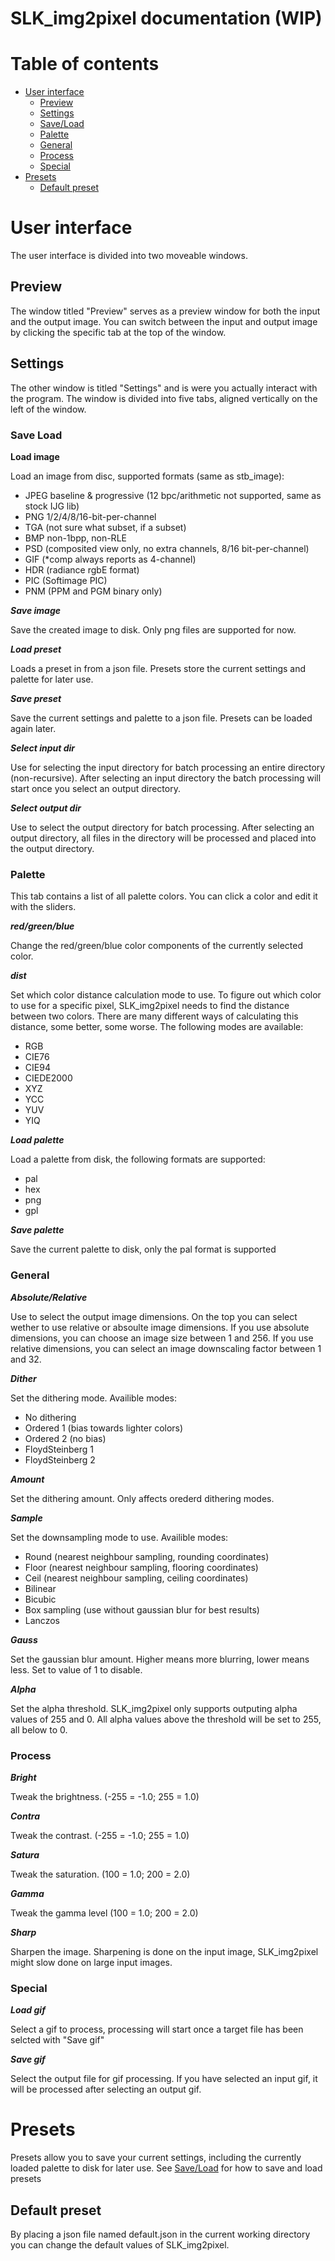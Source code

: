 # SLK_img2pixel documentation (WIP)

# Table of contents

* [User interface](#user-interface)
   * [Preview](#preview)
   * [Settings](#settings)
   * [Save/Load](#save-load)
   * [Palette](#palette)
   * [General](#general)
   * [Process](#process)
   * [Special](#special)
* [Presets](#presets)
   * [Default preset](#default-preset)

# User interface

The user interface is divided into two moveable windows. 

## Preview

The window titled "Preview" serves as a preview window for both the input and the output image. You can switch between the input and output image by clicking the specific tab at the top of the window.

## Settings

The other window is titled "Settings" and is were you actually interact with the program. The window is divided into five tabs, aligned vertically on the left of the window.

### Save Load

**Load image**

Load an image from disc, supported formats (same as stb_image): 

   * JPEG baseline & progressive (12 bpc/arithmetic not supported, same as stock IJG lib)
   * PNG 1/2/4/8/16-bit-per-channel
   * TGA (not sure what subset, if a subset)
   * BMP non-1bpp, non-RLE
   * PSD (composited view only, no extra channels, 8/16 bit-per-channel)
   * GIF (*comp always reports as 4-channel)
   * HDR (radiance rgbE format)
   * PIC (Softimage PIC)
   * PNM (PPM and PGM binary only)

***Save image***

Save the created image to disk. Only png files are supported for now.

***Load preset***

Loads a preset in from a json file. Presets store the current settings and palette for later use.

***Save preset***

Save the current settings and palette to a json file. Presets can be loaded again later.

***Select input dir***

Use for selecting the input directory for batch processing an entire directory (non-recursive). After selecting an input directory the batch processing will start once you select an output directory.

***Select output dir***

Use to select the output directory for batch processing. After selecting an output directory, all files in the directory will be processed and placed into the output directory.

### Palette

This tab contains a list of all palette colors. You can click a color and edit it with the sliders.

***red/green/blue***

Change the red/green/blue color components of the currently selected color.

***dist***

Set which color distance calculation mode to use. 
To figure out which color to use for a specific pixel, SLK_img2pixel needs to find the distance between two colors. There are many different ways of calculating this distance, some better, some worse. The following modes are available:

* RGB 
* CIE76
* CIE94
* CIEDE2000
* XYZ
* YCC
* YUV
* YIQ

***Load palette***

Load a palette from disk, the following formats are supported: 

   * pal
   * hex
   * png
   * gpl

***Save palette***

Save the current palette to disk, only the pal format is supported

### General

***Absolute/Relative***

Use to select the output image dimensions. On the top you can select wether to use relative or absoulte image dimensions. If you use absolute dimensions, you can choose an image size between 1 and 256. If you use relative dimensions, you can select an image downscaling factor between 1 and 32.

***Dither***

Set the dithering mode. Availible modes:

   * No dithering
   * Ordered 1 (bias towards lighter colors)
   * Ordered 2 (no bias)
   * FloydSteinberg 1
   * FloydSteinberg 2

***Amount***

Set the dithering amount. Only affects orederd dithering modes.

***Sample***

Set the downsampling mode to use. Availible modes:

   * Round (nearest neighbour sampling, rounding coordinates)
   * Floor (nearest neighbour sampling, flooring coordinates)
   * Ceil  (nearest neighbour sampling, ceiling coordinates)
   * Bilinear
   * Bicubic
   * Box sampling (use without gaussian blur for best results)
   * Lanczos

***Gauss***

Set the gaussian blur amount. Higher means more blurring, lower means less. Set to value of 1 to disable.

***Alpha***

Set the alpha threshold. SLK_img2pixel only supports outputing alpha values of 255 and 0. All alpha values above the threshold will be set to 255, all below to 0.

### Process

***Bright***

Tweak the brightness. (-255 = -1.0; 255 = 1.0)

***Contra***

Tweak the contrast. (-255 = -1.0; 255 = 1.0)

***Satura***

Tweak the saturation. (100 = 1.0; 200 = 2.0)

***Gamma***

Tweak the gamma level (100 = 1.0; 200 = 2.0)

***Sharp***

Sharpen the image. Sharpening is done on the input image, SLK_img2pixel might slow done on large input images.

### Special

***Load gif***

Select a gif  to process, processing will start once a target file has been selcted with "Save gif"

***Save gif***

Select the output file for gif processing. If you have selected an input gif, it will be processed after selecting an output gif.

# Presets

Presets allow you to save your current settings, including the currently loaded palette to disk for later use. See [Save/Load](#save-load) for how to save and load presets

## Default preset

By placing a json file named default.json in the current working directory you can change the default values of SLK_img2pixel.
